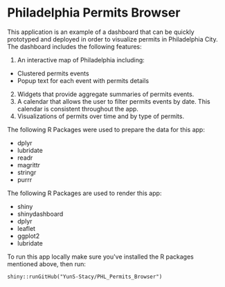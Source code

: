 # Philadelphia Permits Browser

This application is an example of a dashboard that can be quickly prototyped
and deployed in order to visualize permits in Philadelphia City. The dashboard
includes the following features:

1. An interactive map of Philadelphia including:
  - Clustered permits events
  - Popup text for each event with permits details
2. Widgets that provide aggregate summaries of permits events.
3. A calendar that allows the user to filter permits events by date. This calendar
is consistent throughout the app.
4. Visualizations of permits over time and by type of permits.

The following R Packages were used to prepare the data for this app:

- dplyr
- lubridate
- readr
- magrittr
- stringr
- purrr

The following R Packages are used to render this app:

- shiny
- shinydashboard
- dplyr
- leaflet
- ggplot2
- lubridate

To run this app locally make sure you've installed the R packages mentioned above, then
run:

```
shiny::runGitHub("YunS-Stacy/PHL_Permits_Browser")
```


